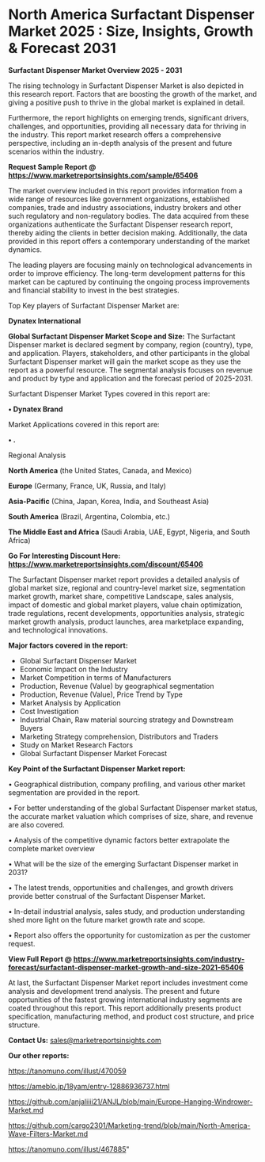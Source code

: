# North America Surfactant Dispenser Market 2025 : Size, Insights, Growth & Forecast 2031

<Strong> Surfactant Dispenser Market Overview 2025 - 2031</strong>

The rising technology in Surfactant Dispenser Market is also depicted in this research report. Factors that are boosting the growth of the market, and giving a positive push to thrive in the global market is explained in detail.

Furthermore, the report highlights on emerging trends, significant drivers, challenges, and opportunities, providing all necessary data for thriving in the industry. This report market research offers a comprehensive perspective, including an in-depth analysis of the present and future scenarios within the industry.

<strong>Request Sample Report @ <a href=https://www.marketreportsinsights.com/sample/65406>https://www.marketreportsinsights.com/sample/65406</a></strong>

The market overview included in this report provides information from a wide range of resources like government organizations, established companies, trade and industry associations, industry brokers and other such regulatory and non-regulatory bodies. The data acquired from these organizations authenticate the Surfactant Dispenser research report, thereby aiding the clients in better decision making. Additionally, the data provided in this report offers a contemporary understanding of the market dynamics.

The leading players are focusing mainly on technological advancements in order to improve efficiency. The long-term development patterns for this market can be captured by continuing the ongoing process improvements and financial stability to invest in the best strategies.

Top Key players of Surfactant Dispenser Market are:

<strong>Dynatex International</strong>

<strong><b>Global Surfactant Dispenser Market Scope and Size:</b></strong>
The Surfactant Dispenser market is declared segment by company, region (country), type, and application. Players, stakeholders, and other participants in the global Surfactant Dispenser market will gain the market scope as they use the report as a powerful resource. The segmental analysis focuses on revenue and product by type and application and the forecast period of 2025-2031.

Surfactant Dispenser Market Types covered in this report are:

<strong>• Dynatex Brand</strong>

Market Applications covered in this report are:

<strong>• .</strong> 

Regional Analysis

<strong>North America</strong> (the United States, Canada, and Mexico)

<strong>Europe</strong> (Germany, France, UK, Russia, and Italy)

<strong>Asia-Pacific</strong> (China, Japan, Korea, India, and Southeast Asia)

<strong>South America</strong> (Brazil, Argentina, Colombia, etc.)

<strong>The Middle East and Africa</strong> (Saudi Arabia, UAE, Egypt, Nigeria, and South Africa)

<strong>Go For Interesting Discount Here: <a href=https://www.marketreportsinsights.com/discount/65406>https://www.marketreportsinsights.com/discount/65406</a></strong>

The Surfactant Dispenser market report provides a detailed analysis of global market size, regional and country-level market size, segmentation market growth, market share, competitive Landscape, sales analysis, impact of domestic and global market players, value chain optimization, trade regulations, recent developments, opportunities analysis, strategic market growth analysis, product launches, area marketplace expanding, and technological innovations.

<strong><b>Major factors covered in the report:</b></strong>
<ul>
  <li>Global Surfactant Dispenser Market </li>
  <li>Economic Impact on the Industry</li>
  <li>Market Competition in terms of Manufacturers</li>
  <li>Production, Revenue (Value) by geographical segmentation</li>
  <li>Production, Revenue (Value), Price Trend by Type</li>
  <li>Market Analysis by Application</li>
  <li>Cost Investigation</li>
  <li>Industrial Chain, Raw material sourcing strategy and Downstream Buyers</li>
  <li>Marketing Strategy comprehension, Distributors and Traders</li>
  <li>Study on Market Research Factors</li>
  <li>Global Surfactant Dispenser Market Forecast</li>
</ul>

<strong><b>Key Point of the Surfactant Dispenser Market report:</b></strong>

• Geographical distribution, company profiling, and various other market segmentation are provided in the report.

• For better understanding of the global Surfactant Dispenser market status, the accurate market valuation which comprises of size, share, and revenue are also covered.

• Analysis of the competitive dynamic factors better extrapolate the complete market overview

• What will be the size of the emerging Surfactant Dispenser market in 2031?

• The latest trends, opportunities and challenges, and growth drivers provide better construal of the Surfactant Dispenser Market.

• In-detail industrial analysis, sales study, and production understanding shed more light on the future market growth rate and scope.

• Report also offers the opportunity for customization as per the customer request.

<strong><b>View Full Report @ <a href=https://www.marketreportsinsights.com/industry-forecast/surfactant-dispenser-market-growth-and-size-2021-65406>https://www.marketreportsinsights.com/industry-forecast/surfactant-dispenser-market-growth-and-size-2021-65406</a></b></strong>


At last, the Surfactant Dispenser Market report includes investment come analysis and development trend analysis. The present and future opportunities of the fastest growing international industry segments are coated throughout this report. This report additionally presents product specification, manufacturing method, and product cost structure, and price structure.

<strong>Contact Us:</strong>
sales@marketreportsinsights.com

<strong>Our other reports:</strong>

<a href=https://tanomuno.com/illust/470059>https://tanomuno.com/illust/470059</a>

<a href=https://ameblo.jp/18yam/entry-12886936737.html>https://ameblo.jp/18yam/entry-12886936737.html</a>

<a href=https://github.com/anjaliiii21/ANJL/blob/main/Europe-Hanging-Windrower-Market.md>https://github.com/anjaliiii21/ANJL/blob/main/Europe-Hanging-Windrower-Market.md</a>

<a href=https://github.com/cargo2301/Marketing-trend/blob/main/North-America-Wave-Filters-Market.md>https://github.com/cargo2301/Marketing-trend/blob/main/North-America-Wave-Filters-Market.md</a>

<a href=https://tanomuno.com/illust/467885>https://tanomuno.com/illust/467885</a>"
